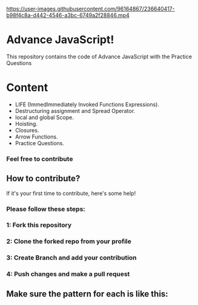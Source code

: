 

https://user-images.githubusercontent.com/96164867/236640417-b98f4c8a-d442-4546-a3bc-6749a2f28846.mp4

# Advance JavaScript!
This repository contains the code of Advance JavaScript with the Practice Questions   
#  Content
* LIFE (ImmedImmediately Invoked Functions Expressions).
* Destructuring assignment and Spread Operator.
* local and global Scope.
* Hoisting.
* Closures.
* Arrow Functions.
* Practice Questions.

### Feel free to contribute 
## How to contribute?
If it's your first time to contribute, here's some help!
### Please follow these steps:
### 1: Fork this repository
### 2: Clone the forked repo from your profile
### 3: Create Branch and add your contribution
### 4: Push changes and make a pull request

## Make sure the pattern for each is like this:


